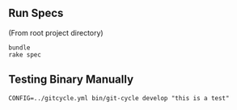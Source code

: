 Run Specs
---------

(From root project directory)

    bundle
    rake spec

Testing Binary Manually
-----------------------

    CONFIG=../gitcycle.yml bin/git-cycle develop "this is a test"